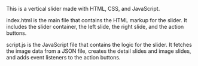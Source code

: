 This is a vertical slider made with HTML, CSS, and JavaScript.

index.html is the main file that contains the HTML markup for the slider. It includes the slider container, the left slide, the right slide, and the action buttons.

script.js is the JavaScript file that contains the logic for the slider. It fetches the image data from a JSON file, creates the detail slides and image slides, and adds event listeners to the action buttons.
